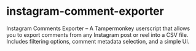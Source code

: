 # instagram-comment-exporter
Instagram Comments Exporter – A Tampermonkey userscript that allows you to export comments from any Instagram post or reel into a CSV file. Includes filtering options, comment metadata selection, and a simple UI.
